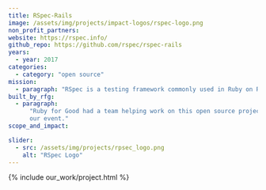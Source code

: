 ```yaml
---
title: RSpec-Rails
image: /assets/img/projects/impact-logos/rspec-logo.png
non_profit_partners:
website: https://rspec.info/
github_repo: https://github.com/rspec/rspec-rails
years:
  - year: 2017
categories:
  - category: "open source"
mission:
  - paragraph: "RSpec is a testing framework commonly used in Ruby on Rails."
built_by_rfg:
  - paragraph:
      "Ruby for Good had a team helping work on this open source project during
      our event."
scope_and_impact:

slider:
  - src: /assets/img/projects/rpsec_logo.png
    alt: "RSpec Logo"
---
```


{% include our_work/project.html %}

